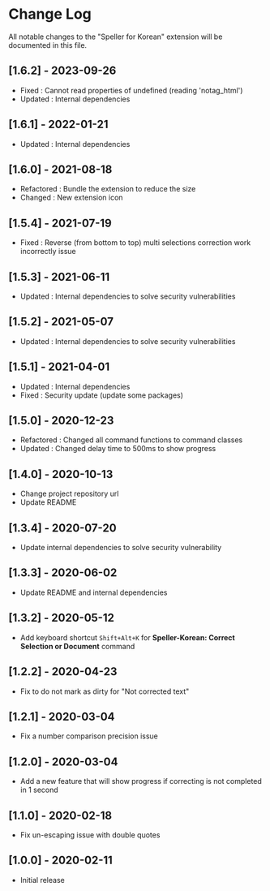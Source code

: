 # Change Log

All notable changes to the "Speller for Korean" extension will be documented in this file.

## [1.6.2] - 2023-09-26

- Fixed : Cannot read properties of undefined (reading 'notag_html')
- Updated : Internal dependencies

## [1.6.1] - 2022-01-21

- Updated : Internal dependencies

## [1.6.0] - 2021-08-18

- Refactored : Bundle the extension to reduce the size
- Changed : New extension icon

## [1.5.4] - 2021-07-19

- Fixed : Reverse (from bottom to top) multi selections correction work incorrectly issue

## [1.5.3] - 2021-06-11

- Updated : Internal dependencies to solve security vulnerabilities

## [1.5.2] - 2021-05-07

- Updated : Internal dependencies to solve security vulnerabilities

## [1.5.1] - 2021-04-01

- Updated : Internal dependencies
- Fixed : Security update (update some packages)

## [1.5.0] - 2020-12-23

- Refactored : Changed all command functions to command classes
- Updated : Changed delay time to 500ms to show progress

## [1.4.0] - 2020-10-13

- Change project repository url
- Update README

## [1.3.4] - 2020-07-20

- Update internal dependencies to solve security vulnerability

## [1.3.3] - 2020-06-02

- Update README and internal dependencies

## [1.3.2] - 2020-05-12

- Add keyboard shortcut `Shift+Alt+K` for **Speller-Korean: Correct Selection or Document** command

## [1.2.2] - 2020-04-23

- Fix to do not mark as dirty for "Not corrected text"

## [1.2.1] - 2020-03-04

- Fix a number comparison precision issue

## [1.2.0] - 2020-03-04

- Add a new feature that will show progress if correcting is not completed in 1 second

## [1.1.0] - 2020-02-18

- Fix un-escaping issue with double quotes

## [1.0.0] - 2020-02-11

- Initial release
